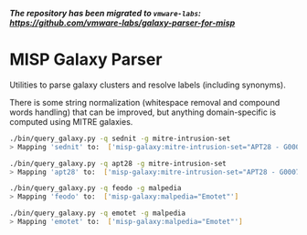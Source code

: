 ***The repository has been migrated to `vmware-labs`: https://github.com/vmware-labs/galaxy-parser-for-misp***

# MISP Galaxy Parser

Utilities to parse galaxy clusters and resolve labels (including synonyms).

There is some string normalization (whitespace removal and compound words handling) that 
can be improved, but anything domain-specific is computed using MITRE galaxies.

```bash
./bin/query_galaxy.py -q sednit -g mitre-intrusion-set 
> Mapping 'sednit' to:  ['misp-galaxy:mitre-intrusion-set="APT28 - G0007"']
```

```bash
./bin/query_galaxy.py -q apt28 -g mitre-intrusion-set 
> Mapping 'apt28' to:  ['misp-galaxy:mitre-intrusion-set="APT28 - G0007"']
```

```bash
./bin/query_galaxy.py -q feodo -g malpedia
> Mapping 'feodo' to:  ['misp-galaxy:malpedia="Emotet"']
```

```bash
./bin/query_galaxy.py -q emotet -g malpedia
> Mapping 'emotet' to:  ['misp-galaxy:malpedia="Emotet"']
```